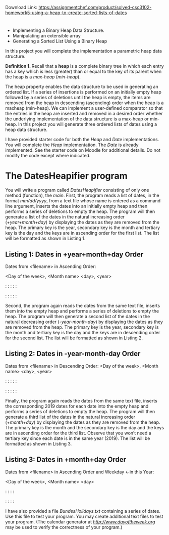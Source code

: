 Download Link: https://assignmentchef.com/product/solved-csc3102-homework5-using-a-heap-to-create-sorted-lists-of-dates
<br>
<h1></h1>

<ul>

 <li>Implementing a Binary Heap Data Structure.</li>

 <li>Manipulating an extensible array</li>

 <li>Generating a Sorted List Using a Binary Heap</li>

</ul>

In this project you will complete the implementation a parametric heap data structure.

<strong>Definition 1. </strong>Recall that a <strong>heap </strong>is a complete binary tree in which each entry has a key which is less (greater) than or equal to the key of its parent when the heap is a <em>max-heap </em>(<em>min-heap</em>).

The heap property enables the data structure to be used in generating an ordered list. If a series of insertions is performed on an initially empty heap followed by a series of deletions until the heap is empty, the items are removed from the heap in descending (ascending) order when the heap is a maxheap (min-heap). We can implement a user-defined comparator so that the entries in the heap are inserted and removed in a desired order whether the underlying implementation of the data structure is a max-heap or min-heap. In this project you will generate three ordered lists of dates using a heap data structure.

I have provided starter code for both the <em>Heap </em>and <em>Date </em>implementations. You will complete the <em>Heap </em>implementation. The <em>Date </em>is already implemented. See the starter code on Moodle for additional details. Do not modify the code except where indicated.

<h1>The DatesHeapifier program</h1>

You will write a program called <em>DatesHeapifier </em>consisting of only one method (function), the <em>main</em>. First, the program reads a list of dates, in the format <em>mm/dd/yyyy</em>, from a text file whose name is entered as a command line argument, inserts the dates into an initially empty heap and then performs a series of deletions to empty the heap. The program will then generate a list of the dates in the natural increasing order (<em>+year+month+day</em>) by displaying the dates as they are removed from the heap. The primary key is the year, secondary key is the month and tertiary key is the day and the keys are in ascending order for the first list. The list will be formatted as shown in Listing 1.

<h2>Listing 1: Dates in +year+month+day Order</h2>

Dates from &lt;filename&gt; in Ascending Order:

&lt;Day of the week&gt;, &lt;Month name&gt; &lt;day&gt;, &lt;year&gt;

:                                :                          :                                :           :

:                                :                          :                                :           :

Second, the program again reads the dates from the same text file, inserts them into the empty heap and performs a series of deletions to empty the heap. The program will then generate a second list of the dates in the natural decreasing order (<em>-year-month-day</em>) by displaying the dates as they are removed from the heap. The primary key is the year, secondary key is the month and tertiary key is the day and the keys are in descending order for the second list. The list will be formatted as shown in Listing 2.

<h2>Listing 2: Dates in -year-month-day Order</h2>

Dates from &lt;filename&gt; in Descending Order: &lt;Day of the week&gt;, &lt;Month name&gt; &lt;day&gt;, &lt;year&gt;

:                                 :                          :                                :           :

:                                 :                          :                                :           :

Finally, the program again reads the dates from the same text file, inserts the corresponding 2019 dates for each date into the empty heap and performs a series of deletions to empty the heap. The program will then generate a third list of the dates in the natural increasing order (<em>+month+day</em>) by displaying the dates as they are removed from the heap. The primary key is the month and the secondary key is the day and the keys are in ascending order for the third list. Observe that you won’t need a tertiary key since each date is in the same year (2019). The list will be formatted as shown in Listing 3.

<h2>Listing 3: Dates in +month+day Order</h2>

Dates from &lt;filename&gt; in Ascending Order and Weekday ←in this Year:

&lt;Day of the week&gt;, &lt;Month name&gt; &lt;day&gt;

:                                 :                          :                                :

:                                 :                          :                                :

I have also provided a file <em>BundesHolidays.txt </em>containing a series of dates. Use this file to test your program. You may create additional text files to test your program. (The calendar generator at <em>http://www.dayoftheweek.org </em>may be used to verify the correctness of your program.)